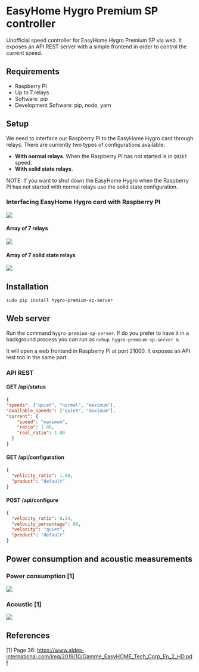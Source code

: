 # EasyHome Hygro Premium SP controller

Unofficial speed controller for EasyHome Hygro Premium SP via web. It exposes an API REST server with a simple
frontend in order to control the current speed.

## Requirements
* Raspberry PI
* Up to 7 relays
* Software: pip
* Development Software: pip, node, yarn

## Setup
We need to interface our Raspberry PI to the EasyHome Hygro card through relays.
There are currently two types of configurations available:
* **With normal relays**. When the Raspberry PI has not started is in `QUIET` speed.
* **With solid state relays**.

NOTE: If you want to shut down the EasyHome Hygro when the Raspberry PI has not started with
normal relays use the solid state configuration.
### Interfacing EasyHome Hygro card with Raspberry PI
![](pinout.png)
#### Array of 7 relays
![](EasyHome%20Hygro%20PremiumSP%20Relay.png)
#### Array of 7 solid state relays
![](EasyHome%20Hygro%20PremiumSP%20Solid%20State%20Relay.png)
## Installation
```shell
sudo pip install hygro-premium-sp-server
```
## Web server
Run the command `hygro-premium-sp-server`.
If do you prefer to have it in a background process you can run as `nohup hygro-premium-sp-server &`

It will open a web frontend in Raspberry PI at port 21000. It exposes an API rest too in the same port.

### API REST
#### GET /api/status
```json
{
"speeds": ["quiet", "normal", "maximum"],
"available_speeds": ["quiet", "maximum"],
"current": {
    "speed": "maximum",
    "ratio": 1.00,
    "real_ratio": 1.00
  }
}
```

#### GET /api/configuration
```json
{
  "velicity_ratio": 1.00,
  "product": "default"
}
```

#### POST /api/configure
```json
{
  "velocity_ratio": 0.54,
  "velocity_percentage": 66,
  "velocity": "quiet",
  "product": "default"
}
```

## Power consumption and acoustic measurements
### Power consumption [1]
![](Speed%20VS%20Watts.png)
### Acoustic [1]
![](Speed%20VS%20dB.png)

## References
[1] Page 36: https://www.aldes-international.com/img/2019/10/Gamme_EasyHOME_Tech_Corp_En_2_HD.pdf
